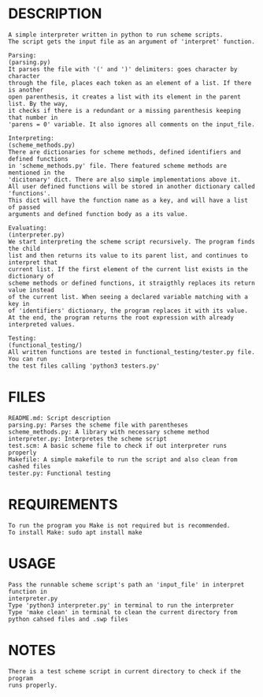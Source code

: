 # DESCRIPTION
    A simple interpreter written in python to run scheme scripts.
    The script gets the input file as an argument of 'interpret' function.

    Parsing:
    (parsing.py)
    It parses the file with '(' and ')' delimiters: goes character by character
    through the file, places each token as an element of a list. If there is another
    open parenthesis, it creates a list with its element in the parent list. By the way,
    it checks if there is a redundant or a missing parenthesis keeping that number in
    'parens = 0' variable. It also ignores all comments on the input_file.

    Interpreting:
    (scheme_methods.py)
    There are dictionaries for scheme methods, defined identifiers and defined functions
    in 'scheme_methods.py' file. There featured scheme methods are mentioned in the
    'dicitonary' dict. There are also simple implementations above it.
    All user defined functions will be stored in another dictionary called 'functions'.
    This dict will have the function name as a key, and will have a list of passed
    arguments and defined function body as a its value.

    Evaluating:
    (interpreter.py)
    We start interpreting the scheme script recursively. The program finds the child
    list and then returns its value to its parent list, and continues to interpret that
    current list. If the first element of the current list exists in the dictionary of
    scheme methods or defined functions, it straigthly replaces its return value instead
    of the current list. When seeing a declared variable matching with a key in
    of 'identifiers' dictionary, the program replaces it with its value.
    At the end, the program returns the root expression with already interpreted values.

    Testing:
    (functional_testing/)
    All written functions are tested in functional_testing/tester.py file. You can run
    the test files calling 'python3 testers.py'


# FILES
    README.md: Script description
    parsing.py: Parses the scheme file with parentheses
    scheme_methods.py: A library with necessary scheme method
    interpreter.py: Interpretes the scheme script
    test.scm: A basic scheme file to check if out interpreter runs properly
    Makefile: A simple makefile to run the script and also clean from cashed files
    tester.py: Functional testing

# REQUIREMENTS
    To run the program you Make is not required but is recommended.
    To install Make: sudo apt install make


# USAGE
    Pass the runnable scheme script's path an 'input_file' in interpret function in
    interpreter.py
    Type 'python3 interpreter.py' in terminal to run the interpreter
    Type 'make clean' in terminal to clean the current directory from python cahsed files and .swp files


# NOTES
    There is a test scheme script in current directory to check if the program
    runs properly.

